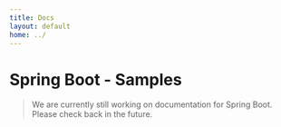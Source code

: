 ```yaml
---
title: Docs
layout: default
home: ../
---
```



# Spring Boot - Samples

> We are currently still working on documentation for Spring Boot. Please check back
> in the future.